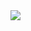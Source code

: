 <img src="https://capsule-render.vercel.app/api?type=waving&color=gradient&height=200&section=header&text=Hi%20👋,%20I'm%20Jerickson%20Mayor&fontSize=60&animation=fadeIn&fontColor=FFFFFF" />
